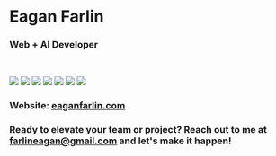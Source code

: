 # **Eagan Farlin**

### Web + AI Developer

<br/>

![](https://img.shields.io/badge/HTML-informational?style=flat&logo=html5&logoColor=white&labelColor=4f4f4f&color=3f3f3f)
![](https://img.shields.io/badge/CSS-informational?style=flat&logo=css3&logoColor=white&labelColor=4f4f4f&color=3f3f3f)
![](https://img.shields.io/badge/Javascript-informational?style=flat&logo=javascript&logoColor=white&labelColor=4f4f4f&color=3f3f3f)
![](https://img.shields.io/badge/TypeScript-informational?style=flat&logo=typescript&logoColor=white&&abelColor=4f4f4f&color=3f3f3f)
![](https://img.shields.io/badge/React-informational?style=flat&logo=react&logoColor=white&&abelColor=4f4f4f&color=3f3f3f)
![](https://img.shields.io/badge/Next_14-informational?style=flat&logo=nextdotjs&logoColor=white&&abelColor=4f4f4f&color=3f3f3f)
![](https://img.shields.io/badge/Python-informational?style=flat&logo=python&logoColor=white&&abelColor=4f4f4f&color=3f3f3f)

### Website: [eaganfarlin.com](https://eaganfarlin.com)

### Ready to elevate your team or project? Reach out to me at [farlineagan@gmail.com](mailto:farlineagan@gmail.com "email") and let's make it happen!
